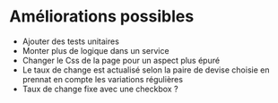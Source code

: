 # Améliorations possibles

- Ajouter des tests unitaires
- Monter plus de logique dans un service
- Changer le Css de la page pour un aspect plus épuré
- Le taux de change est actualisé selon la paire de devise choisie en prennat en compte les variations régulières
- Taux de change fixe avec une checkbox ?
